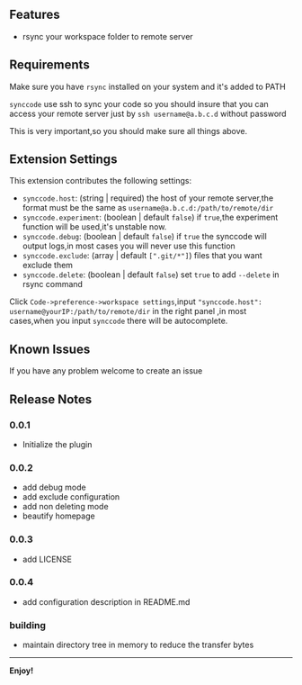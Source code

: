## Features

* rsync your workspace folder to remote server


## Requirements

Make sure you have `rsync` installed on your system and it's added to PATH

`synccode` use ssh to sync your code so you should insure that you can access your remote server
just by `ssh username@a.b.c.d` without password

This is very important,so you should make sure all things above.

## Extension Settings

This extension contributes the following settings:

* `synccode.host`: (string | required) the host of your remote server,the format must be the same as `username@a.b.c.d:/path/to/remote/dir`
* `synccode.experiment`: (boolean | default `false`) if `true`,the experiment function will be used,it's unstable now.
* `synccode.debug`: (boolean | default `false`) if `true` the synccode will output logs,in most cases you will never use this function
* `synccode.exclude`: (array | default `[".git/*"]`) files that you want exclude them
* `synccode.delete`: (boolean | default `false`) set `true` to add `--delete` in rsync command


Click `Code->preference->workspace settings`,input `"synccode.host": username@yourIP:/path/to/remote/dir` in the right panel
,in most cases,when you input `synccode` there will be autocomplete.

## Known Issues

If you have any problem welcome to create an issue

## Release Notes


### 0.0.1
* Initialize the plugin

### 0.0.2
* add debug mode
* add exclude configuration
* add non deleting mode
* beautify homepage

### 0.0.3
* add LICENSE

### 0.0.4
* add configuration description in README.md

### building
* maintain directory tree in memory to reduce the transfer bytes



---

**Enjoy!**
